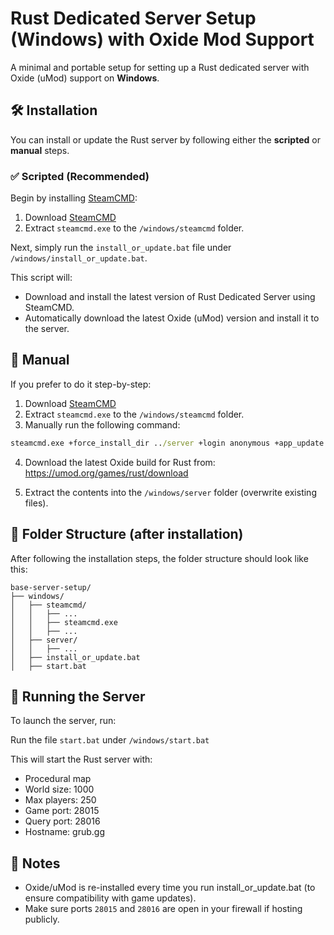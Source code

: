 # Rust Dedicated Server Setup (Windows) with Oxide Mod Support

A minimal and portable setup for setting up a Rust dedicated server with Oxide (uMod) support on **Windows**.

## 🛠️ Installation

You can install or update the Rust server by following either the **scripted** or **manual** steps.

### ✅ Scripted (Recommended)

Begin by installing [SteamCMD](https://developer.valvesoftware.com/wiki/SteamCMD):

1. Download [SteamCMD](https://developer.valvesoftware.com/wiki/SteamCMD)
2. Extract `steamcmd.exe` to the `/windows/steamcmd` folder.

Next, simply run the `install_or_update.bat` file under `/windows/install_or_update.bat`.

This script will:

- Download and install the latest version of Rust Dedicated Server using SteamCMD.
- Automatically download the latest Oxide (uMod) version and install it to the server.

## 🧰 Manual

If you prefer to do it step-by-step:

1. Download [SteamCMD](https://developer.valvesoftware.com/wiki/SteamCMD)
2. Extract `steamcmd.exe` to the `/windows/steamcmd` folder.
3. Manually run the following command:

```bat
steamcmd.exe +force_install_dir ../server +login anonymous +app_update 258550 -beta public validate +quit
```

4. Download the latest Oxide build for Rust from:\
   https://umod.org/games/rust/download

5. Extract the contents into the `/windows/server` folder (overwrite existing files).

## 📁 Folder Structure (after installation)

After following the installation steps, the folder structure should look like this:

```
base-server-setup/
├── windows/
│   ├── steamcmd/
│   │   ├── ...
│   │   ├── steamcmd.exe
│   │   ├── ...
│   ├── server/
│   │   ├── ...
│   ├── install_or_update.bat
│   ├── start.bat
```

## 🚀 Running the Server

To launch the server, run:

Run the file `start.bat` under `/windows/start.bat`

This will start the Rust server with:

- Procedural map
- World size: 1000
- Max players: 250
- Game port: 28015
- Query port: 28016
- Hostname: grub.gg

## 📌 Notes

- Oxide/uMod is re-installed every time you run install_or_update.bat (to ensure compatibility with game updates).
- Make sure ports `28015` and `28016` are open in your firewall if hosting publicly.
